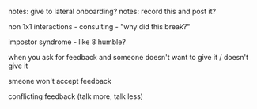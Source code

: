 notes: give to lateral onboarding?
notes: record this and post it?

non 1x1 interactions - consulting - "why did this break?"


impostor syndrome - like 8 humble?

when you ask for feedback and someone doesn't want to give it / doesn't give it

smeone won't accept feedback

conflicting feedback (talk more, talk less)
